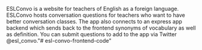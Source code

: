 ESLConvo is a website for teachers of English as a foreign language. ESLConvo hosts conversation questions for teachers who want to have 
better conversation classes. The app also connects to an express app backend which sends back to the frontend synonyms of vocabulary 
as well as definition. You can submit questions to add to the app via Twitter @esl_convo."# esl-convo-frontend-code" 
